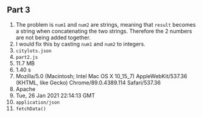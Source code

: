 ## Part 3
1. The problem is `num1` and `num2` are strings, meaning that `result` becomes a string when concatenating the two strings. Therefore the 2 numbers are not being added together. 
2. I would fix this by casting `num1` and `num2` to integers. 
3. `citylots.json`
4. `part2.js`
5. 11.7 MB
6. 1.40 s
7. Mozilla/5.0 (Macintosh; Intel Mac OS X 10_15_7) AppleWebKit/537.36 (KHTML, like Gecko) Chrome/89.0.4389.114 Safari/537.36
8. Apache
9. Tue, 26 Jan 2021 22:14:13 GMT
10. `application/json`
11. `fetchData()`